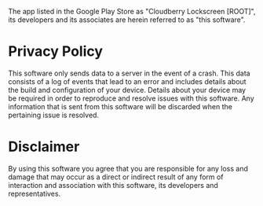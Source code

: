 The app listed in the Google Play Store as "Cloudberry Lockscreen [ROOT]", its developers and its associates are herein referred to as "this software".

# Privacy Policy

This software only sends data to a server in the event of a crash. This data consists of a log of events that lead to an error and includes details about the build and configuration of your device. Details about your device may be required in order to reproduce and resolve issues with this software. Any information that is sent from this software will be discarded when the pertaining issue is resolved.

# Disclaimer

By using this software you agree that you are responsible for any loss and damage that may occur as a direct or indirect result of any form of interaction and association with this software, its developers and representatives.

